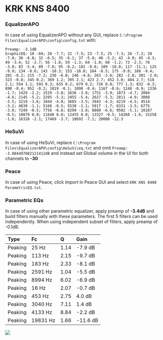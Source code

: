 # KRK KNS 8400

### EqualizerAPO
In case of using EqualizerAPO without any GUI, replace `C:\Program Files\EqualizerAPO\config\config.txt`
with:
```
Preamp: -3.1dB
GraphicEQ: 10 -84; 20 -7.7; 22 -7.5; 23 -7.5; 25 -7.3; 26 -7.2; 28 -7.0; 30 -6.8; 32 -6.5; 35 -6.1; 37 -5.8; 40 -5.2; 42 -4.9; 45 -4.3; 49 -3.4; 52 -2.7; 56 -1.8; 59 -1.3; 64 -1.0; 68 -1.2; 73 -2.3; 78 -3.8; 83 -5.4; 89 -7.0; 95 -8.2; 102 -9.8; 109 -10.8; 117 -11.1; 125 -9.9; 134 -8.6; 143 -10.3; 153 -10.0; 164 -8.5; 175 -9.8; 188 -9.4; 201 -8.2; 215 -7.2; 230 -6.0; 246 -4.8; 263 -3.6; 282 -2.8; 301 -2.0; 323 -0.8; 345 0.2; 369 1.2; 395 2.1; 423 2.7; 452 3.0; 484 2.7; 518 2.1; 554 1.1; 593 0.3; 635 0.2; 679 0.2; 726 0.8; 777 1.3; 832 -0.3; 890 -0.4; 952 -0.2; 1019 -0.1; 1090 -0.4; 1167 -0.6; 1248 -0.9; 1336 -1.7; 1429 -2.2; 1529 -3.0; 1636 -3.8; 1751 -3.9; 1873 -4.7; 2004 -4.6; 2145 -5.2; 2295 -5.3; 2455 -5.4; 2627 -5.3; 2811 -4.9; 3008 -3.5; 3219 -3.6; 3444 -4.0; 3685 -3.5; 3943 -4.3; 4219 -4.5; 4514 -3.2; 4830 -1.1; 5168 -0.5; 5530 -1.1; 5917 -1.7; 6331 -3.5; 6775 -3.0; 7249 -0.5; 7756 -0.8; 8299 -3.8; 8880 -6.6; 9502 -5.1; 10167 -0.5; 10879 0.0; 11640 0.0; 12455 0.0; 13327 -0.5; 14260 -1.6; 15258 -1.6; 16326 -2.1; 17469 -3.7; 18692 -7.1; 20000 -12.3
```

### HeSuVi
In case of using HeSuVi, replace `C:\Program Files\EqualizerAPO\config\HeSuVi\eq.txt` and omit `Preamp:
-3.084497082121412dB` and instead set Global volume in the UI for both channels to **-30**

### Peace
In case of using Peace, click *Import* in Peace GUI and select `KRK KNS 8400 ParametricEQ.txt`.

### Parametric EQs
In case of using other parametric equalizer, apply preamp of **-3.4dB** and build filters manually
with these parameters. The first 5 filters can be used independently.
When using independent subset of filters, apply preamp of -0.1dB.

| Type    | Fc       |    Q | Gain     |
|:--------|:---------|:-----|:---------|
| Peaking | 25 Hz    | 1.14 | -7.9 dB  |
| Peaking | 113 Hz   | 2.15 | -9.7 dB  |
| Peaking | 183 Hz   | 2.33 | -8.1 dB  |
| Peaking | 2591 Hz  | 1.04 | -5.5 dB  |
| Peaking | 8994 Hz  | 6.02 | -6.9 dB  |
| Peaking | 16 Hz    | 2.07 | -0.7 dB  |
| Peaking | 453 Hz   | 2.75 | 4.0 dB   |
| Peaking | 3040 Hz  | 7.11 | 1.4 dB   |
| Peaking | 4133 Hz  | 8.84 | -2.2 dB  |
| Peaking | 19831 Hz | 1.66 | -11.6 dB |

![](https://raw.githubusercontent.com/jaakkopasanen/AutoEq/master/results/headphonecom/sbaf-serious/KRK%20KNS%208400/KRK%20KNS%208400.png)